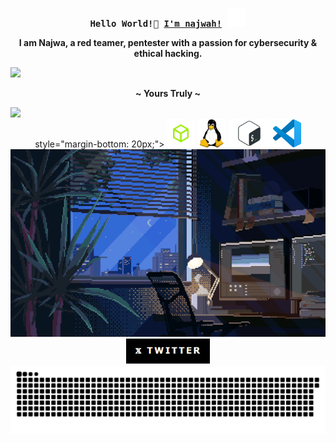 
<!-- Profile -->
<p align="center">
    <samp>
        <b>Hello World!👋 <a href="https://najw4h.github.io/najw4h/" >I'm najwah!</a></b>
        <img src="./img/constellation.gif" width="30px" alt="Git" />
        <br>
        <p align="center"><b>I am Najwa, a red teamer, pentester with a passion for cybersecurity & ethical hacking.</b></p>
        <img src="https://readme-typing-svg.herokuapp.com?font=Iosevka&weight=300&size=16&pause=1000&color=4974a5&width=400&lines=I+do+it+for+the+stars.">
        <p align="center"><b>~ Yours Truly ~</b></p>
    </samp>
</div>

<!--horizontal divider(gradiant)-->
<img src="https://user-images.githubusercontent.com/73097560/115834477-dbab4500-a447-11eb-908a-139a6edaec5c.gif" width="1045">
</div>

<!-- About me -->
<div align="center"> style="margin-bottom: 20px;">
    <img src="./img/htbSinFondo.png" height="45" alt="hack the box logo" />
    <img src="./img/linux_logo_icon_168243.webp" height="45" alt="linux logo" />
    <img src="./img/bash.png" height="45" alt="bash logo" />
    <img src="./img/Visual_Studio_Code_1.35_icon.svg.png" height="45" alt="visual logo" />   
</div>

<div align="center">
    <img height="300" src="./img/74635989b770a38189fff31a8ef152ea.gif" />
</div>

<div align="center">
    <a href="https://x.com/sickqrlz" target="_blank">
        <img src="./img/twitterpanel.png" height="40" alt="twitter logo" />
    </a>
</div>

<img src="./img/snake.svg" alt="Snake animation" />
